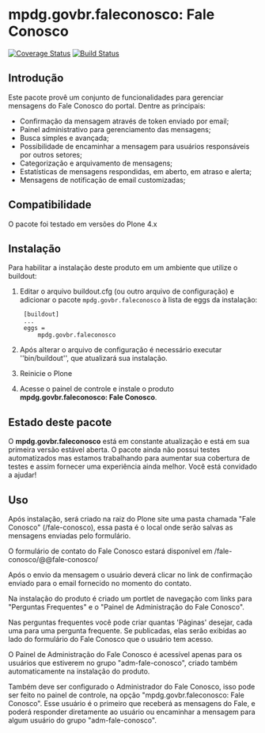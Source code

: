 mpdg.govbr.faleconosco: Fale Conosco
====================================
[![Coverage Status](https://coveralls.io/repos/github/Samuelbsb/mpdg.govbr.faleconosco/badge.svg?branch=master)](https://coveralls.io/github/Samuelbsb/mpdg.govbr.faleconosco?branch=master) [![Build Status](https://travis-ci.org/Samuelbsb/mpdg.govbr.faleconosco.svg?branch=master)](https://travis-ci.org/Samuelbsb/mpdg.govbr.faleconosco)

Introdução
-----------

Este pacote provê um conjunto de funcionalidades para gerenciar mensagens do Fale Conosco do portal. Dentre as principais:

- Confirmação da mensagem através de token enviado por email;
- Painel administrativo para gerenciamento das mensagens;
- Busca simples e avançada;
- Possibilidade de encaminhar a mensagem para usuários responsáveis por outros setores;
- Categorização e arquivamento de mensagens;
- Estatísticas de mensagens respondidas, em aberto, em atraso e alerta;
- Mensagens de notificação de email customizadas;

Compatibilidade
---------------

O pacote foi testado em versões do Plone 4.x

Instalação
------------

Para habilitar a instalação deste produto em um ambiente que utilize o
buildout:

1. Editar o arquivo buildout.cfg (ou outro arquivo de configuração) e
   adicionar o pacote `mpdg.govbr.faleconosco` à lista de eggs da instalação:

        [buildout]
        ...
        eggs =
            mpdg.govbr.faleconosco

2. Após alterar o arquivo de configuração é necessário executar
   ''bin/buildout'', que atualizará sua instalação.

3. Reinicie o Plone

4. Acesse o painel de controle e instale o produto
**mpdg.govbr.faleconosco: Fale Conosco**.

Estado deste pacote
---------------------

O **mpdg.govbr.faleconosco** está em constante atualização e está em sua primeira versão estável aberta. O pacote ainda não possui testes automatizados mas estamos trabalhando para aumentar sua cobertura de testes e assim fornecer uma experiência ainda melhor. Você está convidado a ajudar!

Uso
---

Após instalação, será criado na raiz do Plone site uma pasta chamada "Fale Conosco" (/fale-conosco), essa pasta é o local onde serão salvas as mensagens enviadas pelo formulário.

O formulário de contato do Fale Conosco estará disponível em /fale-conosco/@@fale-conosco/

Após o envio da mensagem o usuário deverá clicar no link de confirmação enviado para o email fornecido no momento do contato.

Na instalação do produto é criado um portlet de navegação com links para "Perguntas Frequentes" e o "Painel de Administração do Fale Conosco".

Nas perguntas frequentes você pode criar quantas 'Páginas' desejar, cada uma para uma pergunta frequente. Se publicadas, elas serão exibidas ao lado do formulário do Fale Conosco que o usuário tem acesso.

O Painel de Administração do Fale Conosco é acessível apenas para os usuários que estiverem no grupo "adm-fale-conosco", criado também automaticamente na instalação do produto.

Também deve ser configurado o Administrador do Fale Conosco, isso pode ser feito no painel de controle, na opção "mpdg.govbr.faleconosco: Fale Conosco". Esse usuário é o primeiro que receberá as mensagens do Fale, e poderá responder diretamente ao usuário ou encaminhar a mensagem para algum usuário do grupo "adm-fale-conosco".
